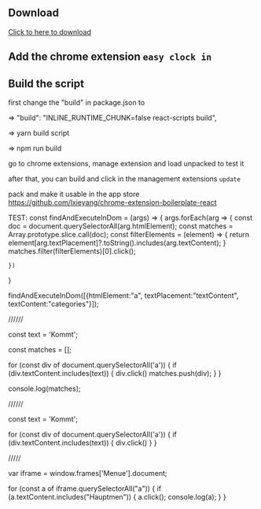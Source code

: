 ## Download 

<a href="https://minhaskamal.github.io/DownGit/#/home?url=https://github.com/benni94/easyclockin/tree/master/easyClockIn" download>Click to here to download</a>

## Add the chrome extension `easy clock in`

## Build the script

first change the "build" in package.json to 

=> "build": "INLINE_RUNTIME_CHUNK=false react-scripts build",

=> yarn build script

=> npm run build

go to chrome extensions, manage extension and load unpacked to test it

after that, you can build and click in the management extensions `update`

pack and make it usable in the app store
https://github.com/lxieyang/chrome-extension-boilerplate-react


TEST: 
const findAndExecuteInDom = (args) => {
    args.forEach(arg => {
        const doc = document.querySelectorAll(arg.htmlElement);
        const matches = Array.prototype.slice.call(doc);
        const filterElements = (element) => {
            return element[arg.textPlacement]?.toString().includes(arg.textContent);
        }
        matches.filter(filterElements)[0].click();
        
    })
}

findAndExecuteInDom([{htmlElement:"a", textPlacement:"textContent", textContent:"categories"}]);


//////

const text = 'Kommt';

const matches = [];

for (const div of document.querySelectorAll('a')) {
  if (div.textContent.includes(text)) {
	div.click()
    matches.push(div);
  }
}

console.log(matches); 

//////

const text = 'Kommt';

for (const div of document.querySelectorAll('a')) {
  if (div.textContent.includes(text)) {
	div.click()
  }
}


/////

var iframe =  window.frames['Menue'].document;


for (const a of iframe.querySelectorAll("a")) {
  if (a.textContent.includes("Hauptmen")) {
    a.click();
    console.log(a);
  }
}

